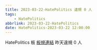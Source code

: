 ```yaml
---
title: 2023-03-22-HatePolitics 違規 0 人
tags:
    - HatePolitics
abbrlink: 2023-03-22-HatePolitics
date: HatePolitics-2023-03-22 12:00:00
---
```

HatePolitics 板 [板規連結](https://www.ptt.cc/bbs/HatePolitics/M.1617115262.A.D60.html)
昨天違規 0 人
